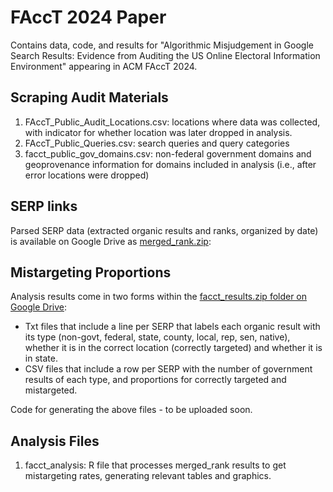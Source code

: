 # FAccT 2024 Paper
Contains data, code, and results for "Algorithmic Misjudgement in Google Search Results: Evidence from Auditing the US Online Electoral Information Environment" appearing in ACM FAccT 2024.

## Scraping Audit Materials
1. FAccT_Public_Audit_Locations.csv: locations where data was collected, with indicator for whether location was later dropped in analysis.
2. FAccT_Public_Queries.csv: search queries and query categories
3. facct_public_gov_domains.csv: non-federal government domains and geoprovenance information for domains included in analysis (i.e., after error locations were dropped)

## SERP links
Parsed SERP data (extracted organic results and ranks, organized by date) is available on Google Drive as [merged_rank.zip](https://drive.google.com/drive/folders/1mQR_ZwS2JPBtd6YKam962V7Ld0PfH39S?usp=drive_link):

## Mistargeting Proportions
Analysis results come in two forms within the [facct_results.zip folder on Google Drive](https://drive.google.com/drive/folders/1mQR_ZwS2JPBtd6YKam962V7Ld0PfH39S?usp=drive_link):
- Txt files that include a line per SERP that labels each organic result with its type (non-govt, federal, state, county, local, rep, sen, native), whether it is in the correct location (correctly targeted) and whether it is in state.
- CSV files that include  a row per SERP with the number of government results of each type, and proportions for correctly targeted and mistargeted.

Code for generating the above files - to be uploaded soon.

## Analysis Files
1. facct_analysis: R file that processes merged_rank results to get mistargeting rates, generating relevant tables and graphics.

